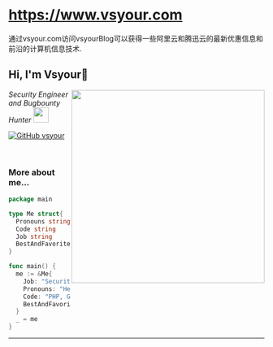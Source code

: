 # https://www.vsyour.com
通过vsyour.com访问vsyourBlog可以获得一些阿里云和腾迅云的最新优惠信息和前沿的计算机信息技术.

<h2> Hi, I'm Vsyour👋</h2>
<img align='right' src="https://github-readme-stats.vercel.app/api?username=vsyour&show_icons=true&theme=radical" width="380">
<p><em>Security Engineer and Bugbounty Hunter <img src="https://media.giphy.com/media/WUlplcMpOCEmTGBtBW/giphy.gif" width="30"><br>
</em></p>

[![GitHub vsyour](https://img.shields.io/github/followers/vsyour?label=follow%20github&style=flat-square)](https://github.com/vsyour)

<br>

### More about me...

```go
package main

type Me struct{
  Pronouns string
  Code string
  Job string
  BestAndFavoriteSkill string
}

func main() {
  me := &Me{
    Job: "Security Engineer and Bugbounty Hunter.",
    Pronouns: "He/Him",
    Code: "PHP, Go, Python and Everythings",
    BestAndFavoriteSkill: "Web Hacking :D"
  }
  _ = me
}
```
---

